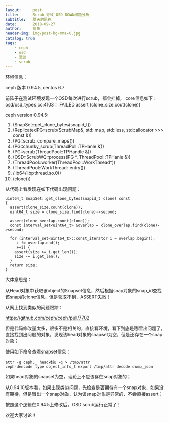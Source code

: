 ```yaml
---
layout:     post
title:      Scrub 导致 OSD DOWN问题分析
subtitle:   夏天的尾巴
date:       2018-09-27
author:     鱼鱼
header-img: img/post-bg-mma-0.jpg
catalog: true
tags:
    - ceph
    - osd
    - 漫谈
    - scrub
---
```



环境信息：

ceph 版本 0.94.5, centos 6.7

前阵子在测试环境发现一个OSD每次进行scrub，都会挂掉， core信息如下：
osd/osd_types.cc:4103： FAILED assert (clone_size.cout(clone))

ceph version 0.94.5:

 1. (SnapSet::get_clone_bytes(snapid_t))
 2. (ReplicatedPG::scrub(ScrubMap&, std::map, std::less, std::allocator >>> const &))
 3. (PG::scrub_compare_maps())
 4. (PG::chunky_scrub(ThreadPoll::TPHanle &))
 5. (PG::scrub(ThreadPool::TPHandle &))
 6. (OSD::ScrubWQ::process(PG *, ThreadPool::TPHanle &))
 7. (ThreadPool::worker(ThreadPool::WorkThread*))
 8. (ThreadPool::WorkThread::entry())
 9. /lib64/libpthread.so.0()
 10. (clone())

从代码上看发现在如下代码出现问题：

    uint64_t SnapSet::get_clone_bytes(snapid_t clone) const
    {
      assert(clone_size.count(clone));
      uint64_t size = clone_size.find(clone)->second;
  
      assert(clone_overlap.count(clone));
      const interval_set<uint64_t> &overlap = clone_overlap.find(clone)->second;
  
      for (interval_set<uint64_t>::const_iterator i = overlap.begin();
         i != overlap.end();
         ++i) {
        assert(size >= i.get_len());
        size -= i.get_len();
      }
      return size;
    }

大体意思是：

从Head对象中获取该object的Snapset信息，然后根据snap对象的snap_id查找该snap的clone信息，但是获取不到，ASSERT失败！

从网上找到类似的问题跟踪：

https://github.com/ceph/ceph/pull/7702

但是代码修改量太多，很多不是相关的，直接看环境，看下到底是哪里出问题了，
直接找到出问题的对象，发现该head对象的snapset为空，但是还存在一个snap对象；

使用如下命令查看snapset信息：

    attr -g ceph._ head对象 -q > /tmp/attr
    ceph-dencode type object_info_t export /tmp/attr decode dump_json

如果head对象的snapset为空，理论上不应该存在snap对象的；

从0.94.10版本看，如果出现类似问题，先检查是否期待有一个snap对象，如果没有期待，但是冒出一个snap对象，认为该snap对象是异常的，不会直接assert；

按照这个逻辑在0.94.5上修改后，OSD scrub运行正常了！

欢迎大家讨论！